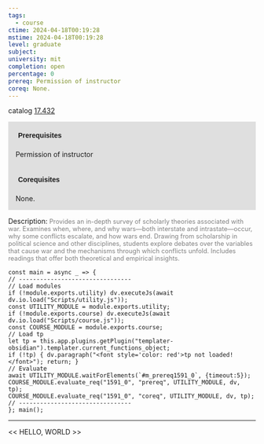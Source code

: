 ```yaml
---
tags:
  - course
ctime: 2024-04-18T00:19:28
mstime: 2024-04-18T00:19:28
level: graduate
subject: 
university: mit
completion: open
percentage: 0
prereq: Permission of instructor
coreq: None.
---
```


catalog [17.432](http://student.mit.edu/catalog/m17b.html#17.432)

<span style="display: block; padding: 15px; background-color: rgb(100, 100, 100, 0.2);"><font id="m_prereq1591_0" style="display: block; font-family: Arial, sans-serif; font-weight: bold; padding: 5px">Prerequisites</font><br><span id="prereq1591_0">Permission of instructor</span></span>
<span style="display: block; padding: 15px; background-color: rgb(100, 100, 100, 0.2);"><font id="m_coreq1591_0" style="display: block; font-family: Arial, sans-serif; font-weight: bold; padding: 5px">Corequisites</font><br><span id="coreq1591_0">None.</span></span>

<font style="">Description:</font>
<font style="color: grey; font-size: 0.8rem;">Provides an in-depth survey of scholarly theories associated with war. Examines when, where, and why wars—both interstate and intrastate—occur, why some conflicts escalate, and how wars end. Drawing from scholarship in political science and other disciplines, students explore debates over the variables that cause war and the mechanisms through which conflicts unfold. Includes readings that offer both theoretical and empirical insights.</font>

```dataviewjs
const main = async _ => {
// --------------------------------
// Load modules
if (!module.exports.utility) dv.executeJs(await dv.io.load("Scripts/utility.js"));
const UTILITY_MODULE = module.exports.utility;
if (!module.exports.course) dv.executeJs(await dv.io.load("Scripts/course.js"));
const COURSE_MODULE = module.exports.course;
// Load tp
let tp = this.app.plugins.getPlugin("templater-obsidian").templater.current_functions_object;
if (!tp) { dv.paragraph("<font style='color: red'>tp not loaded!</font>"); return; }
// Evaluate
await UTILITY_MODULE.waitForElements(`#m_prereq1591_0`, {timeout:5});
COURSE_MODULE.evaluate_req("1591_0", "prereq", UTILITY_MODULE, dv, tp);
COURSE_MODULE.evaluate_req("1591_0", "coreq", UTILITY_MODULE, dv, tp);
// --------------------------------
}; main();
```

---

<< HELLO, WORLD >>
